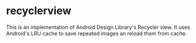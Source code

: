# recyclerview
This is an implementation of Android Design Library's Recycler view. It uses Android's LRU cache to save repeated images an reload them from cache.

